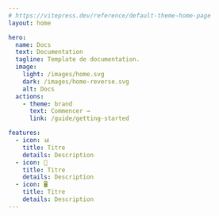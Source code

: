 ```yaml
---
# https://vitepress.dev/reference/default-theme-home-page
layout: home

hero:
  name: Docs
  text: Documentation
  tagline: Template de documentation.
  image:
    light: /images/home.svg
    dark: /images/home-reverse.svg
    alt: Docs
  actions:
    - theme: brand
      text: Commencer →
      link: /guide/getting-started

features:
  - icon: 📊
    title: Titre
    details: Description
  - icon: 📝
    title: Titre
    details: Description
  - icon: 🖥️
    title: Titre
    details: Description
---
```


